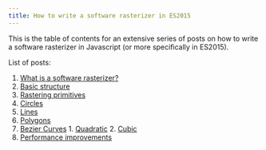 ```yaml
---
title: How to write a software rasterizer in ES2015
---
```


This is the table of contents for an extensive series of posts on how to write
a software rasterizer in Javascript (or more specifically in ES2015).

List of posts:

1. [What is a software rasterizer?](/)
2. [Basic structure](/)
3. [Rastering primitives](/)
  1. [Circles](/)
  2. [Lines](/)
  3. [Polygons](/)
  4. [Bezier Curves](/)
    1. [Quadratic](/)
    2. [Cubic](/)
4. [Performance improvements](/)
